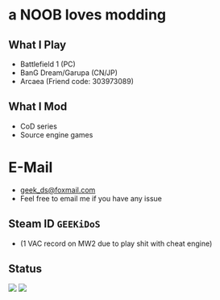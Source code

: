 # a NOOB loves modding
## What I Play
- Battlefield 1 (PC)
- BanG Dream/Garupa (CN/JP)
- Arcaea (Friend code: 303973089)
## What I Mod
- CoD series
- Source engine games

# E-Mail
- geek_ds@foxmail.com
- Feel free to email me if you have any issue

## Steam ID ```GEEKiDoS```
- (1 VAC record on MW2 due to play shit with cheat engine)

## Status
![](https://github-readme-stats.vercel.app/api?username=GEEKiDoS) ![](https://github-readme-stats.vercel.app/api/top-langs/?username=GEEKiDoS)
